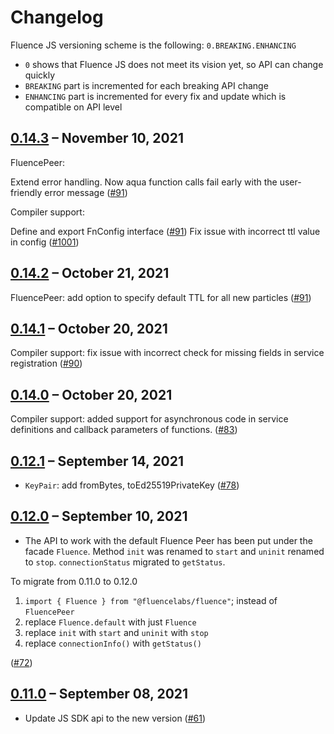 # Changelog

Fluence JS versioning scheme is the following: `0.BREAKING.ENHANCING`

- `0` shows that Fluence JS does not meet its vision yet, so API can change quickly
- `BREAKING` part is incremented for each breaking API change
- `ENHANCING` part is incremented for every fix and update which is compatible on API level

## [0.14.3](https://github.com/fluencelabs/fluence-js/releases/tag/v0.14.3) – November 10, 2021

FluencePeer:

Extend error handling. Now aqua function calls fail early with the user-friendly error message \([\#91](https://github.com/fluencelabs/fluence-js/pull/98)\)

Compiler support:

Define and export FnConfig interface \([\#91](https://github.com/fluencelabs/fluence-js/pull/97)\) Fix issue with incorrect ttl value in config \([\#1001](https://github.com/fluencelabs/fluence-js/pull/100)\)

## [0.14.2](https://github.com/fluencelabs/fluence-js/releases/tag/v0.14.2) – October 21, 2021

FluencePeer: add option to specify default TTL for all new particles \([\#91](https://github.com/fluencelabs/fluence-js/pull/91)\)

## [0.14.1](https://github.com/fluencelabs/fluence-js/releases/tag/v0.14.1) – October 20, 2021

Compiler support: fix issue with incorrect check for missing fields in service registration \([\#90](https://github.com/fluencelabs/fluence-js/pull/90)\)

## [0.14.0](https://github.com/fluencelabs/fluence-js/releases/tag/v0.14.0) – October 20, 2021

Compiler support: added support for asynchronous code in service definitions and callback parameters of functions. \([\#83](https://github.com/fluencelabs/fluence-js/pull/83)\)

## [0.12.1](https://github.com/fluencelabs/fluence-js/releases/tag/v0.12.1) – September 14, 2021

- `KeyPair`: add fromBytes, toEd25519PrivateKey \([\#78](https://github.com/fluencelabs/fluence-js/pull/78)\)

## [0.12.0](https://github.com/fluencelabs/fluence-js/releases/tag/v0.13.0) – September 10, 2021

- The API to work with the default Fluence Peer has been put under the facade `Fluence`. Method `init` was renamed to `start` and `uninit` renamed to `stop`. `connectionStatus` migrated to `getStatus`.

To migrate from 0.11.0 to 0.12.0

1. `import { Fluence } from "@fluencelabs/fluence"`; instead of `FluencePeer`
2. replace `Fluence.default` with just `Fluence`
3. replace `init` with `start` and `uninit` with `stop`
4. replace `connectionInfo()` with `getStatus()`

\([\#72](https://github.com/fluencelabs/fluence-js/pull/72)\)

## [0.11.0](https://github.com/fluencelabs/fluence-js/releases/tag/v0.11.0) – September 08, 2021

- Update JS SDK api to the new version \([\#61](https://github.com/fluencelabs/fluence-js/pull/61)\)
